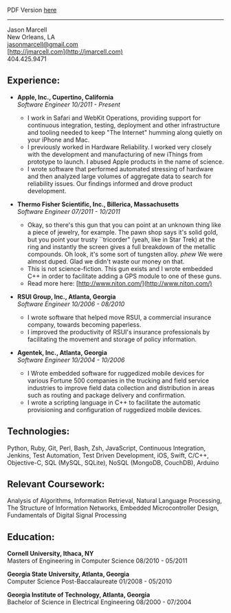 PDF Version [here](https://github.com/jasmarc/Resume/blob/master/resume.pdf?raw=true)  

----------

Jason Marcell  
New Orleans, LA  
[jasonmarcell@gmail.com](mailto:jasonmarcell@gmail.com)  
[http://jmarcell.com](http://jmarcell.com)  
404.425.9471

Experience:
-----------
- **Apple, Inc., Cupertino, California**  
*Software Engineer 10/2011 - Present*
  - I work in Safari and WebKit Operations, providing support for continuous integration, testing, deployment and other infrastructure and tooling needed to keep "The Internet" humming along quietly on your iPhone and Mac.
  - I previously worked in Hardware Reliability. I worked very closely with the development and manufacturing of new iThings from prototype to launch. I abused Apple products in the name of science.
  - I wrote software that performed automated stressing of hardware and then analyzed large volumes of aggregate data to search for reliability issues. Our findings informed and drove product development.

- **Thermo Fisher Scientific, Inc., Billerica, Massachusetts**  
*Software Engineer 07/2011 - 10/2011*
  - Okay, so there's this gun that you can point at an unknown thing like a piece of jewelry, for example. The pawn shop says it's solid gold, but you point your trusty ``tricorder" (yeah, like in Star Trek) at the ring and instantly the screen gives a full breakdown of the metallic compounds. Oh look, it's some sort of tungsten alloy. *phew* We were almost duped. Glad we didn't waste our money on that.
  - This is not science-fiction. This gun exists and I wrote embedded C++ in order to facilitate adding a GPS module to one of these guns.
  - Read more here: [http://www.niton.com/](http://www.niton.com/)

- **RSUI Group, Inc., Atlanta, Georgia**  
*Software Engineer 10/2006 - 08/2010*
  - I wrote software that helped move RSUI, a commercial insurance company, towards becoming paperless.
  - I improved the productivity of RSUI's insurance professionals by facilitating the movement and storage of policy information.

- **Agentek, Inc., Atlanta, Georgia**  
*Software Engineer 10/2004 - 10/2006*
  - I Wrote embedded software for ruggedized mobile devices for various Fortune 500 companies in the trucking and field service industries to improve field data collection and distribution in areas such as routing and package delivery and confirmation.
  - I wrote a scripting language in C++ to facilitate the automatic provisioning and configuration of ruggedized mobile devices.

Technologies:
-------------
Python, Ruby, Git, Perl, Bash, Zsh, JavaScript, Continuous Integration, Jenkins, Test Automation, Test Driven Development, iOS, Swift, C/C++, Objective-C, SQL (MySQL, SQLite), NoSQL (MongoDB, CouchDB), Arduino

Relevant Coursework:
--------------------
Analysis of Algorithms, Information Retrieval, Natural Language Processing, The Structure of Information Networks, Embedded Microcontroller Design, Fundamentals of Digital Signal Processing


Education:
----------
**Cornell University, Ithaca, NY**  
Masters of Engineering in Computer Science 08/2010 - 05/2011

**Georgia State University, Atlanta, Georgia**  
Computer Science Post-Baccalaureate 01/2008 - 05/2010

**Georgia Institute of Technology, Atlanta, Georgia**  
Bachelor of Science in Electrical Engineering 08/2000 - 07/2004